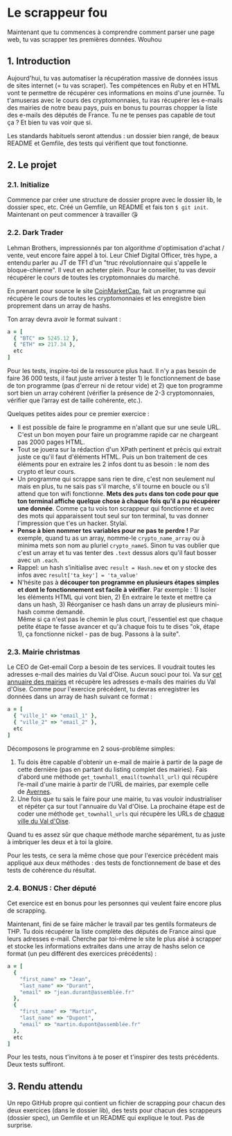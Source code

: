# Le scrappeur fou

Maintenant que tu commences à comprendre comment parser une page web, tu vas scrapper tes premières données. Wouhou

## 1. Introduction

Aujourd'hui, tu vas automatiser la récupération massive de données issus de sites internet (= tu vas scraper). Tes compétences en Ruby et en HTML vont te permettre de récupérer ces informations en moins d'une journée. Tu t'amuseras avec le cours des cryptomonnaies, tu iras récupérer les e-mails des mairies de notre beau pays, puis en bonus tu pourras chopper la liste des e-mails des députés de France. Tu ne te penses pas capable de tout ça ? Et bien tu vas voir que si.

Les standards habituels seront attendus : un dossier bien rangé, de beaux README et Gemfile, des tests qui vérifient que tout fonctionne.

## 2. Le projet

### 2.1. Initialize

Commence par créer une structure de dossier propre avec le dossier lib, le dossier spec, etc. Créé un Gemfile, un README et fais ton `$ git init`. Maintenant on peut commencer à travailler 😘

### 2.2. Dark Trader

Lehman Brothers, impressionnés par ton algorithme d'optimisation d'achat / vente, veut encore faire appel à toi. Leur Chief Digital Officer, très hype, a entendu parler au JT de TF1 d'un "truc révolutionnaire qui s'appelle le bloque-chienne". Il veut en acheter plein. Pour le conseiller, tu vas devoir récupérer le cours de toutes les cryptomonnaies du marché.

En prenant pour source le site [CoinMarketCap](https://coinmarketcap.com/all/views/all/), fait un programme qui récupère le cours de toutes les cryptomonnaies et les enregistre bien proprement dans un array de hashs.  
  
Ton array devra avoir le format suivant :

```ruby
a = [
  { "BTC" => 5245.12 },
  { "ETH" => 217.34 }, 
  etc
]
```

Pour les tests, inspire-toi de la ressource plus haut. Il n'y a pas besoin de faire 36 000 tests, il faut juste arriver à tester 1) le fonctionnement de base de ton programme (pas d'erreur ni de retour vide) et 2) que ton programme sort bien un array cohérent (vérifier la présence de 2-3 cryptomonnaies, vérifier que l’array est de taille cohérente, etc.).

Quelques petites aides pour ce premier exercice :

-   Il est possible de faire le programme en n'allant que sur une seule URL. C'est un bon moyen pour faire un programme rapide car ne chargeant pas 2000 pages HTML.
-   Tout se jouera sur la rédaction d'un XPath pertinent et précis qui extrait juste ce qu'il faut d'éléments HTML. Puis un bon traitement de ces éléments pour en extraire les 2 infos dont tu as besoin : le nom des crypto et leur cours.
-   Un programme qui scrappe sans rien te dire, c'est non seulement nul mais en plus, tu ne sais pas s'il marche, s'il tourne en boucle ou s’il attend que ton wifi fonctionne. **Mets des `puts` dans ton code pour que ton terminal affiche quelque chose à chaque fois qu'il a pu récupérer une donnée**. Comme ça tu vois ton scrappeur qui fonctionne et avec des mots qui apparaissent tout seul sur ton terminal, tu vas donner l'impression que t'es un hacker. Stylaï.
-   **Pense à bien nommer tes variables pour ne pas te perdre !** Par exemple, quand tu as un array, nomme-le `crypto_name_array` ou à minima mets son nom au pluriel `crypto_nameS`. Sinon tu vas oublier que c'est un array et tu vas tenter des `.text` dessus alors qu'il faut bosser avec un `.each`.
-   Rappel: un hash s’initialise avec `result = Hash.new` et on y stocke des infos avec `result['ta_key'] = 'ta_value'`
-   N'hésite pas à **découper ton programme en plusieurs étapes simples et dont le fonctionnement est facile à vérifier**. Par exemple : 1) Isoler les éléments HTML qui vont bien, 2) En extraire le texte et mettre ça dans un hash, 3) Réorganiser ce hash dans un array de plusieurs mini-hash comme demandé.  
    Même si ça n'est pas le chemin le plus court, l'essentiel est que chaque petite étape te fasse avancer et qu'à chaque fois tu te dises "ok, étape 1), ça fonctionne nickel - pas de bug. Passons à la suite".

### 2.3. Mairie christmas

Le CEO de Get-email Corp a besoin de tes services. Il voudrait toutes les adresses e-mail des mairies du Val d'Oise. Aucun souci pour toi. Va sur [cet annuaire des mairies](http://annuaire-des-mairies.com/) et récupère les adresses e-mails des mairies du Val d'Oise. Comme pour l'exercice précédent, tu devras enregistrer les données dans un array de hash suivant ce format :

```ruby
a = [
  { "ville_1" => "email_1" },
  { "ville_2" => "email_2" }, 
  etc
]
```

Décomposons le programme en 2 sous-problème simples:

1.  Tu dois être capable d'obtenir un e-mail de mairie à partir de la page de cette dernière (pas en partant du listing complet des mairies). Fais d'abord une méthode `get_townhall_email(townhall_url)` qui récupère l’e-mail d'une mairie à partir de l'URL de mairies, par exemple celle de [Avernes](https://www.annuaire-des-mairies.com/95/avernes.html).
2.  Une fois que tu sais le faire pour une mairie, tu vas vouloir industrialiser et répéter ça sur tout l'annuaire du Val d'Oise. La prochaine étape est de coder une méthode `get_townhall_urls` qui récupère les URLs de [chaque ville du Val d'Oise](https://www.annuaire-des-mairies.com/val-d-oise.html).

Quand tu es assez sûr que chaque méthode marche séparément, tu as juste à imbriquer les deux et à toi la gloire.

Pour les tests, ce sera la même chose que pour l'exercice précédent mais appliqué aux deux méthodes : des tests de fonctionnement de base et des tests de cohérence du résultat.

### 2.4. BONUS : Cher député

Cet exercice est en bonus pour les personnes qui veulent faire encore plus de scrapping.

Maintenant, fini de se faire mâcher le travail par tes gentils formateurs de THP. Tu dois récupérer la liste complète des députés de France ainsi que leurs adresses e-mail. Cherche par toi-même le site le plus aisé à scrapper et stocke les informations extraites dans une array de hashs selon ce format (un peu différent des exercices précédents) :

```ruby
a = [
  { 
    "first_name" => "Jean",
    "last_name" => "Durant",
    "email" => "jean.durant@assemblée.fr"
  },
  { 
    "first_name" => "Martin",
    "last_name" => "Dupont",
    "email" => "martin.dupont@assemblée.fr"
  },
  etc
]
```

Pour les tests, nous t'invitons à te poser et t'inspirer des tests précédents. Deux tests suffiront.

## 3. Rendu attendu

Un repo GitHub propre qui contient un fichier de scrapping pour chacun des deux exercices (dans le dossier lib), des tests pour chacun des scrappeurs (dossier spec), un Gemfile et un README qui explique le tout. Pas de surprise.